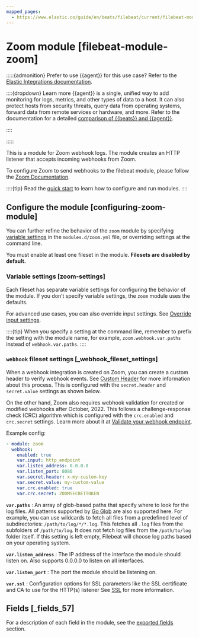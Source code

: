 ```yaml
---
mapped_pages:
  - https://www.elastic.co/guide/en/beats/filebeat/current/filebeat-module-zoom.html
---
```


# Zoom module [filebeat-module-zoom]

:::::{admonition} Prefer to use {{agent}} for this use case?
Refer to the [Elastic Integrations documentation](integration-docs://docs/reference/zoom.md).

::::{dropdown} Learn more
{{agent}} is a single, unified way to add monitoring for logs, metrics, and other types of data to a host. It can also protect hosts from security threats, query data from operating systems, forward data from remote services or hardware, and more. Refer to the documentation for a detailed [comparison of {{beats}} and {{agent}}](docs-content://reference/ingestion-tools/fleet/index.md).

::::


:::::


This is a module for Zoom webhook logs. The module creates an HTTP listener that accepts incoming webhooks from Zoom.

To configure Zoom to send webhooks to the filebeat module, please follow the [Zoom Documentation](https://developers.zoom.us/docs/api/rest/webhook-only-app).

::::{tip}
Read the [quick start](/reference/filebeat/filebeat-installation-configuration.md) to learn how to configure and run modules.
::::



## Configure the module [configuring-zoom-module]

You can further refine the behavior of the `zoom` module by specifying [variable settings](#zoom-settings) in the `modules.d/zoom.yml` file, or overriding settings at the command line.

You must enable at least one fileset in the module. **Filesets are disabled by default.**


### Variable settings [zoom-settings]

Each fileset has separate variable settings for configuring the behavior of the module. If you don’t specify variable settings, the `zoom` module uses the defaults.

For advanced use cases, you can also override input settings. See [Override input settings](/reference/filebeat/advanced-settings.md).

::::{tip}
When you specify a setting at the command line, remember to prefix the setting with the module name, for example, `zoom.webhook.var.paths` instead of `webhook.var.paths`.
::::



### `webhook` fileset settings [_webhook_fileset_settings]

When a webhook integration is created on Zoom, you can create a custom header to verify webhook events. See [Custom Header](https://developers.zoom.us/docs/api/rest/webhook-reference/#custom-header) for more information about this process. This is configured with the `secret.header` and `secret.value` settings as shown below.

On the other hand, Zoom also requires webhook validation for created or modified webhooks after October, 2022. This follows a challenge-response check (CRC) algorithm which is configured with the `crc.enabled` and `crc.secret` settings. Learn more about it at [Validate your webhook endpoint](https://developers.zoom.us/docs/api/rest/webhook-reference/#validate-your-webhook-endpoint).

Example config:

```yaml
- module: zoom
  webhook:
    enabled: true
    var.input: http_endpoint
    var.listen_address: 0.0.0.0
    var.listen_port: 8080
    var.secret.header: x-my-custom-key
    var.secret.value: my-custom-value
    var.crc.enabled: true
    var.crc.secret: ZOOMSECRETTOKEN
```

**`var.paths`**
:   An array of glob-based paths that specify where to look for the log files. All patterns supported by [Go Glob](https://golang.org/pkg/path/filepath/#Glob) are also supported here. For example, you can use wildcards to fetch all files from a predefined level of subdirectories: `/path/to/log/*/*.log`. This fetches all `.log` files from the subfolders of `/path/to/log`. It does not fetch log files from the `/path/to/log` folder itself. If this setting is left empty, Filebeat will choose log paths based on your operating system.

**`var.listen_address`**
:   The IP address of the interface the module should listen on. Also supports 0.0.0.0 to listen on all interfaces.

**`var.listen_port`**
:   The port the module should be listening on.

**`var.ssl`**
:   Configuration options for SSL parameters like the SSL certificate and CA to use for the HTTP(s) listener See [SSL](/reference/filebeat/configuration-ssl.md) for more information.


## Fields [_fields_57]

For a description of each field in the module, see the [exported fields](/reference/filebeat/exported-fields-zoom.md) section.
